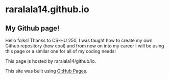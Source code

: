 # raralala14.github.io
## My Github page!
Hello folks! Thanks to CS-HU 250, I was taught how to 
create my own Github repository (how cool) and from
now on into my career I will be using this page or
a similar one for all of my coding needs!

This page is hosted by raralala14/github/io.

This site was built using [GitHub Pages](https://pages.github.com/).
